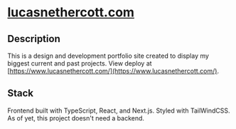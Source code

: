 # [lucasnethercott.com](https://www.lucasnethercott.com/)

## Description

This is a design and development portfolio site created to display my biggest current and past projects. View deploy at [https://www.lucasnethercott.com/](https://www.lucasnethercott.com/).

## Stack

Frontend built with TypeScript, React, and Next.js. Styled with TailWindCSS. As of yet, this project doesn't need a backend.
